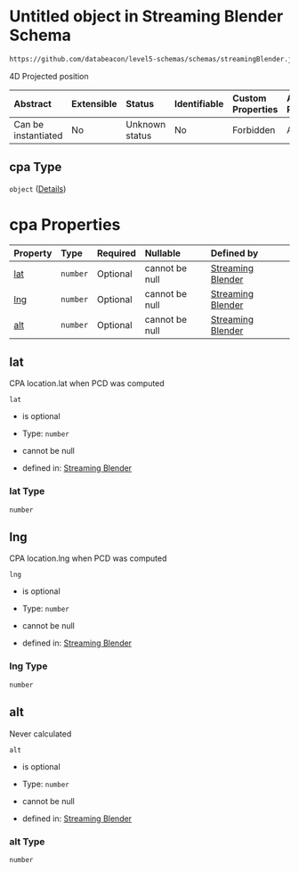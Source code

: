 # Untitled object in Streaming Blender Schema

```txt
https://github.com/databeacon/level5-schemas/schemas/streamingBlender.json#/properties/pcds/properties/ownship/properties/cpa
```

4D Projected position

| Abstract            | Extensible | Status         | Identifiable | Custom Properties | Additional Properties | Access Restrictions | Defined In                                                                 |
| :------------------ | :--------- | :------------- | :----------- | :---------------- | :-------------------- | :------------------ | :------------------------------------------------------------------------- |
| Can be instantiated | No         | Unknown status | No           | Forbidden         | Allowed               | none                | [blender.schema.json\*](../out/blender.schema.json "open original schema") |

## cpa Type

`object` ([Details](blender-properties-pcds-properties-ownship-properties-cpa.md))

# cpa Properties

| Property    | Type     | Required | Nullable       | Defined by                                                                                                                                                                                                                                      |
| :---------- | :------- | :------- | :------------- | :---------------------------------------------------------------------------------------------------------------------------------------------------------------------------------------------------------------------------------------------- |
| [lat](#lat) | `number` | Optional | cannot be null | [Streaming Blender](blender-properties-pcds-properties-ownship-properties-cpa-properties-lat.md "https://github.com/databeacon/level5-schemas/schemas/streamingBlender.json#/properties/pcds/properties/ownship/properties/cpa/properties/lat") |
| [lng](#lng) | `number` | Optional | cannot be null | [Streaming Blender](blender-properties-pcds-properties-ownship-properties-cpa-properties-lng.md "https://github.com/databeacon/level5-schemas/schemas/streamingBlender.json#/properties/pcds/properties/ownship/properties/cpa/properties/lng") |
| [alt](#alt) | `number` | Optional | cannot be null | [Streaming Blender](blender-properties-pcds-properties-ownship-properties-cpa-properties-alt.md "https://github.com/databeacon/level5-schemas/schemas/streamingBlender.json#/properties/pcds/properties/ownship/properties/cpa/properties/alt") |

## lat

CPA location.lat when PCD was computed

`lat`

*   is optional

*   Type: `number`

*   cannot be null

*   defined in: [Streaming Blender](blender-properties-pcds-properties-ownship-properties-cpa-properties-lat.md "https://github.com/databeacon/level5-schemas/schemas/streamingBlender.json#/properties/pcds/properties/ownship/properties/cpa/properties/lat")

### lat Type

`number`

## lng

CPA location.lng when PCD was computed

`lng`

*   is optional

*   Type: `number`

*   cannot be null

*   defined in: [Streaming Blender](blender-properties-pcds-properties-ownship-properties-cpa-properties-lng.md "https://github.com/databeacon/level5-schemas/schemas/streamingBlender.json#/properties/pcds/properties/ownship/properties/cpa/properties/lng")

### lng Type

`number`

## alt

Never calculated

`alt`

*   is optional

*   Type: `number`

*   cannot be null

*   defined in: [Streaming Blender](blender-properties-pcds-properties-ownship-properties-cpa-properties-alt.md "https://github.com/databeacon/level5-schemas/schemas/streamingBlender.json#/properties/pcds/properties/ownship/properties/cpa/properties/alt")

### alt Type

`number`
